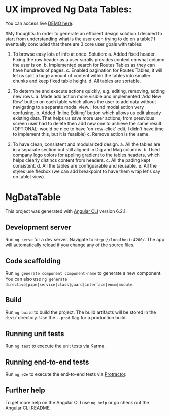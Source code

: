 # UX improved Ng Data Tables: 

You can access live [DEMO here](https://alexandrursu.github.io/ng-data-table/):

#My thoughts:
In order to generate an efficient design solution I decided to start from understanding what is the user even trying to do on a table? I eventually concluded that there are 3 core user goals with tables:

1. To browse easy lots of info at once.
   Solution:
   a. Added fixed header. Fixing the row header as a user scrolls provides context on what column the user is on.
   b. Implemented search for Routes Tables as they can have hundreds of pages. 
   c. Enabled pagination for Routes Tables, it will let us split a huge amount of content within the tables into smaller chunks and keep fixed table height. 
   d. All tables are sortable.
2. To determine and execute actions quickly, e.g. editing, removing, adding new rows.
   a. Made add action more visible and implemented 'Add New Row' button on each table which allows the user to add data without navigating to a separate modal view. I found modal action very confusing.
   b. Added 'Inline Editing' button which allows us edit already existing data. That helps us save more user actions, from presvious screen user had to delete then add new one to achieve the same result. (OPTIONAL: would be nice to have 'on-row-click' edit, I didn't have time to implement this, but it is feasible)
   c. Remove action is the same.
    
3. To have clean, consistent and modularized design.
   a. All the tables are in a separate section but still aligned in Dig and Mag columns.
   b. Used company logo colors for appling gradient to the tables headers, which helps clearly distincs content from headers.
   c. All the pading kept consistent.
   d. All the tables are configuarable and reusable.
   e. All the styles use flexbox (we can add breakpoint to have them wrap let's say on tablet view)


# NgDataTable

This project was generated with [Angular CLI](https://github.com/angular/angular-cli) version 6.2.1.

## Development server

Run `ng serve` for a dev server. Navigate to `http://localhost:4200/`. The app will automatically reload if you change any of the source files.

## Code scaffolding

Run `ng generate component component-name` to generate a new component. You can also use `ng generate directive|pipe|service|class|guard|interface|enum|module`.

## Build

Run `ng build` to build the project. The build artifacts will be stored in the `dist/` directory. Use the `--prod` flag for a production build.

## Running unit tests

Run `ng test` to execute the unit tests via [Karma](https://karma-runner.github.io).

## Running end-to-end tests

Run `ng e2e` to execute the end-to-end tests via [Protractor](http://www.protractortest.org/).

## Further help

To get more help on the Angular CLI use `ng help` or go check out the [Angular CLI README](https://github.com/angular/angular-cli/blob/master/README.md).
